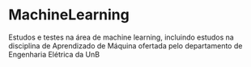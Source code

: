 # MachineLearning

Estudos e testes na área de machine learning, incluindo estudos na disciplina de Aprendizado de Máquina ofertada pelo departamento de Engenharia Elétrica da UnB
